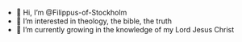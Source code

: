 - 👋 Hi, I’m @Filippus-of-Stockholm
- 👀 I’m interested in theology, the bible, the truth
- 🌱 I’m currently growing in the knowledge of my Lord Jesus Christ
